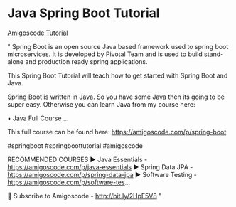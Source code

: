 # Java Spring Boot Tutorial

[Amigoscode Tutorial](https://www.youtube.com/watch?v=9SGDpanrc8U&t=1s)

"
Spring Boot is an open source Java based framework used to spring boot microservices. It is developed by Pivotal Team and is used to build stand-alone and production ready spring applications.

This Spring Boot Tutorial will teach how to get started with Spring Boot and Java.

Spring Boot is written in Java. So you have some Java then its going to be super easy. Otherwise you can learn Java from my course here:

• Java Full Course ...

This full course can be found here: https://amigoscode.com/p/spring-boot

#springboot #springboottutorial #amigoscode

RECOMMENDED COURSES
► Java Essentials - https://amigoscode.com/p/java-essentials
► Spring Data JPA - https://amigoscode.com/p/spring-data-jpa
► Software Testing - https://amigoscode.com/p/software-tes...

🙊  Subscribe to Amigoscode -  http://bit.ly/2HpF5V8
"